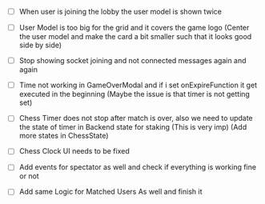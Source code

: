 - [ ] When user is joining the lobby the user model is shown twice
- [ ] User Model is too big for the grid and it covers the game logo (Center the user model and make the card a bit smaller such that it looks good side by side)

- [ ] Stop showing socket joining and not connected messages again and again

- [ ] Time not working in GameOverModal and if i set onExpireFunction it get executed in the beginning (Maybe the issue is that timer is not getting set)

- [ ] Chess Timer does not stop after match is over, also we need to update the state of timer in Backend state for staking (This is very imp) (Add more states in ChessState)
- [ ] Chess Clock UI needs to be fixed
- [ ] Add events for spectator as well and check if everything is working fine or not


- [ ] Add same Logic for Matched Users As well and finish it